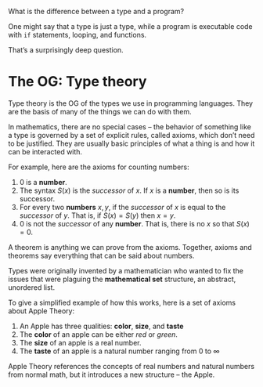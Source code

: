 What is the difference between a type and a program?

One might say that a type is just a type, while a program is executable code with `if` statements, looping, and functions. 

That’s a surprisingly deep question.  

# The OG: Type theory
Type theory is the OG of the types we use in programming languages. They are the basis of many of the things we can do with them.



In mathematics, there are no special cases – the behavior of something like a type is governed by a set of explicit rules, called axioms, which don’t need to be justified. They are usually basic principles of what a thing is and how it can be interacted with.

For example, here are the axioms for counting numbers:
1. $0$ is a **number**.
2. The syntax $S(x)$ is the *successor* of $x$. If $x$ is a **number**, then so is its successor.
3. For every two **numbers** $x, y$, if the *successor* of $x$ is equal to the *successor* of $y$.
   That is, if $S(x) = S(y)$ then $x = y$.
4. $0$ is not the *successor* of any **number**. That is, there is no $x$ so that $S(x) = 0$.

A theorem is anything we can prove from the axioms. Together, axioms and theorems say everything that can be said about numbers. 

Types were originally invented by a mathematician who wanted to fix the issues that were plaguing the **mathematical set** structure, an abstract, unordered list. 

To give a simplified example of how this works, here is a set of axioms about Apple Theory:

1. An Apple has three qualities: **color**, **size**, and **taste**
2. The **color** of an apple can be either *red* or *green*.
3. The **size** of an apple is a real number.
4. The **taste** of an apple is a natural number ranging from $0$ to $\infty$ 

Apple Theory references the concepts of real numbers and natural numbers from normal math, but it introduces a new structure – the Apple. 